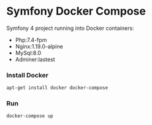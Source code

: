 # Symfony Docker Compose

Symfony 4 project running into Docker containers:
- Php:7.4-fpm
- Nginx:1.19.0-alpine
- MySql:8.0
- Adminer:lastest

### Install Docker

```bash
apt-get install docker docker-compose
```
### Run

```bash
docker-compose up
```
